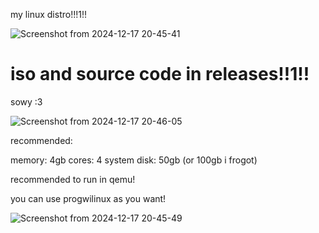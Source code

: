 my linux distro!!!1!!

![Screenshot from 2024-12-17 20-45-41](https://github.com/user-attachments/assets/16e49c7d-8cd7-4a7c-a5db-c519b7235dfb)

# iso and source code in releases!!1!!
sowy :3

![Screenshot from 2024-12-17 20-46-05](https://github.com/user-attachments/assets/76785f75-e2a4-4284-b40a-8eb43850f060)

recommended:

memory: 4gb
cores: 4
system disk: 50gb (or 100gb i frogot)

recommended to run in qemu!

you can use progwilinux as you want!

![Screenshot from 2024-12-17 20-45-49](https://github.com/user-attachments/assets/ff6e6af3-0807-4e20-a2e9-8c41abc02bbd)

